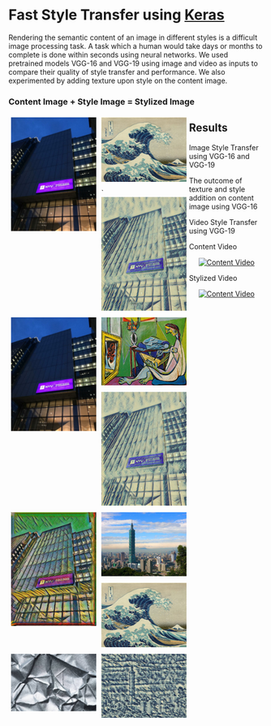 <h1>Fast Style Transfer using <a href="https://github.com/keras-team/keras">Keras</a></h1>
<p>
Rendering the semantic content of an image in different styles is a difficult image processing task. A task which a human would take days or months to complete is done within seconds using neural networks. We used pretrained models VGG-16 and VGG-19 using image and video as inputs to compare their quality of style transfer and performance. We also experimented by adding texture upon style on the content image.
</p>

<div class="row">
  <h3>Content Image + Style Image = Stylized Image</h3>
  <div class="column" style="float: left;width: 33.33%; padding: 5px;">
    <a href="/images/content/tandon_image.jpg">
      <img src="/images/content/tandon_image.jpg" style="max-width:100%;">
    </a>
  </div>
  <div class="column" style="float: left;width: 33.33%; padding: 5px;">
    <a href="/images/style/wave_crop.jpg"> 
      <img src="/images/style/wave_crop.jpg" style="max-width:100%;">
    </a>
  </div>
  <div class="column" style="float: left;width: 33.33%; padding: 5px;">
   `<a href="/results/vgg16_image_transform/tandon_wavercrop_output.png"> 
      <img src="/results/vgg16_image_transform/tandon_wavercrop_output.png" style="max-width:100%;">
    </a>
  </div>
</div>

<h2>Results</h2>
<p>Image Style Transfer using VGG-16 and VGG-19</p>

 <div>
  <div class="row">
   <div class="column" style="float: left;width: 33.33%; padding: 5px;">
    <a href="/images/content/tandon.jpg">
     <img src="/images/content/tandon.jpg" style="max-width:100%;">
    </a>
   </div>
   <div class="column" style="float: left;width: 33.33%; padding: 5px;">
    <a href="/images/style/wave_crop.jpg"> 
      <img src="/images/style/la_muse.jpg" style="max-width:100%;">
    </a>
   </div> 
  </div>
  <div class="row">
   <div class="column" style="float: left;width: 33.33%; padding: 5px;">
    <a href="/results/vgg16_image_transform/tandon_wavercrop_output.png">
     <img src="/results/vgg16_image_transform/tandon_wavercrop_output.png" style="max-width:100%;">
    </a>
   </div>
   <div class="column" style="float: left;width: 33.33%; padding: 5px;">
    <a href="/results/vgg19_image_transform/tandon_la_muse_output.jpg"> 
      <img src="/results/vgg19_image_transform/tandon_la_muse_output.jpg" style="max-width:100%;">
    </a>
   </div> 
  </div>
 </div>
 
<p>The outcome of texture and style addition on content image using VGG-16</p>

 <div>
  <div class="row">
   <div class="column" style="float: left;width: 33.33%; padding: 5px;">
    <a href="/images/content/101.jpg">
     <img src="/images/content/101.jpg" style="max-width:100%;">
    </a>
   </div>
   <div class="column" style="float: left;width: 33.33%; padding: 5px;">
    <a href="/results/Texture_transform/wave_crop.jpg"> 
      <img src="/results/Texture_transform/wave_crop.jpg" style="max-width:100%;">
    </a>
   </div> 
  </div>
  <div class="row">
   <div class="column" style="float: left;width: 33.33%; padding: 5px;">
    <a href="/results/Texture_transform/texture.jpg">
     <img src="/results/Texture_transform/texture.jpg" style="max-width:100%;">
    </a>
   </div>
   <div class="column" style="float: left;width: 33.33%; padding: 5px;">
    <a href="/results/Texture_transform/texture_wavecrop_output.png"> 
      <img src="/results/Texture_transform/texture_wavecrop_output.png" style="max-width:100%;">
    </a>
   </div> 
  </div>
 </div>

<p>Video Style Transfer using VGG-19</p>
<p>Content Video</p>
 <div align="center">
    <a href="https://www.youtube.com/watch?v=xVJwwWQlQ1o">
       <img src="/results/Video_Transform/video_input_gif.gif" alt="Content Video" width="800px" height="400px" style="max-width:100%;">
     </a>
</div>
<p>Stylized Video</p>
<div align="center">
    <a href="https://www.youtube.com/watch?v=xVJwwWQlQ1o">
       <img src="/results/Video_Transform/video_output_gif.gif" alt="Content Video" width="800px" height="400px" style="max-width:100%;">
     </a>
</div>

 
  
  
 
